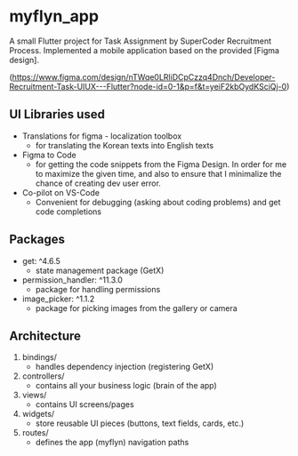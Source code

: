 # myflyn_app

A small Flutter project for Task Assignment by SuperCoder Recruitment Process. Implemented a mobile application based on the provided [Figma design]. 

(https://www.figma.com/design/nTWqe0LRliDCpCzzq4Dnch/Developer-Recruitment-Task-UIUX---Flutter?node-id=0-1&p=f&t=yeiF2kbOydKSciQj-0)

## UI Libraries used

- Translations for figma - localization toolbox
    - for translating the Korean texts into English texts
- Figma to Code 
    - for getting the code snippets from the Figma Design. In order for me to maximize the given time, and also to ensure that I minimalize the chance of creating dev user error.
- Co-pilot on VS-Code 
    - Convenient for debugging (asking about coding problems) and get code completions

## Packages

- get: ^4.6.5
    - state management package (GetX)
- permission_handler: ^11.3.0 
    - package for handling permissions
- image_picker: ^1.1.2 
    - package for picking images from the gallery or camera

## Architecture
1. bindings/
    - handles dependency injection (registering GetX)
2. controllers/
    - contains all your business logic (brain of the app)
3. views/
    - contains UI screens/pages
4. widgets/
    - store reusable UI pieces (buttons, text fields, cards, etc.)
5. routes/
    - defines the app (myflyn) navigation paths


